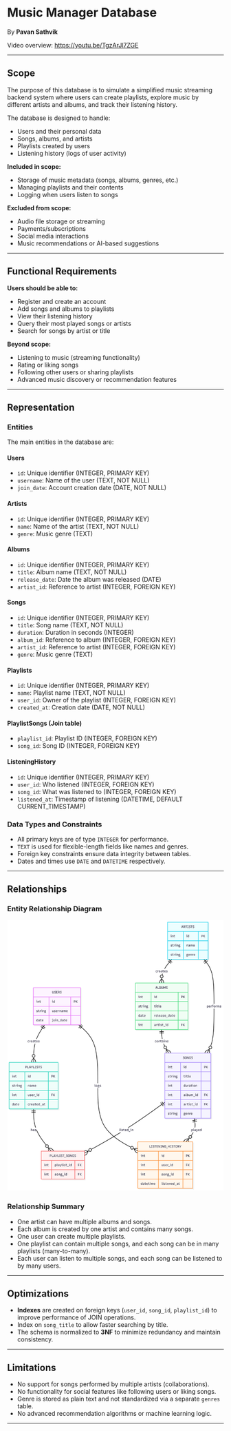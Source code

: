 # Music Manager Database

By **Pavan Sathvik**

Video overview: https://youtu.be/TgzArJl7ZGE

---

## Scope

The purpose of this database is to simulate a simplified music streaming backend system where users can create playlists, explore music by different artists and albums, and track their listening history.

The database is designed to handle:

- Users and their personal data
- Songs, albums, and artists
- Playlists created by users
- Listening history (logs of user activity)

**Included in scope:**

- Storage of music metadata (songs, albums, genres, etc.)
- Managing playlists and their contents
- Logging when users listen to songs

**Excluded from scope:**

- Audio file storage or streaming
- Payments/subscriptions
- Social media interactions
- Music recommendations or AI-based suggestions

---

## Functional Requirements

**Users should be able to:**

- Register and create an account
- Add songs and albums to playlists
- View their listening history
- Query their most played songs or artists
- Search for songs by artist or title

**Beyond scope:**

- Listening to music (streaming functionality)
- Rating or liking songs
- Following other users or sharing playlists
- Advanced music discovery or recommendation features

---

## Representation

### Entities

The main entities in the database are:

#### Users

- `id`: Unique identifier (INTEGER, PRIMARY KEY)
- `username`: Name of the user (TEXT, NOT NULL)
- `join_date`: Account creation date (DATE, NOT NULL)

#### Artists

- `id`: Unique identifier (INTEGER, PRIMARY KEY)
- `name`: Name of the artist (TEXT, NOT NULL)
- `genre`: Music genre (TEXT)

#### Albums

- `id`: Unique identifier (INTEGER, PRIMARY KEY)
- `title`: Album name (TEXT, NOT NULL)
- `release_date`: Date the album was released (DATE)
- `artist_id`: Reference to artist (INTEGER, FOREIGN KEY)

#### Songs

- `id`: Unique identifier (INTEGER, PRIMARY KEY)
- `title`: Song name (TEXT, NOT NULL)
- `duration`: Duration in seconds (INTEGER)
- `album_id`: Reference to album (INTEGER, FOREIGN KEY)
- `artist_id`: Reference to artist (INTEGER, FOREIGN KEY)
- `genre`: Music genre (TEXT)

#### Playlists

- `id`: Unique identifier (INTEGER, PRIMARY KEY)
- `name`: Playlist name (TEXT, NOT NULL)
- `user_id`: Owner of the playlist (INTEGER, FOREIGN KEY)
- `created_at`: Creation date (DATE, NOT NULL)

#### PlaylistSongs (Join table)

- `playlist_id`: Playlist ID (INTEGER, FOREIGN KEY)
- `song_id`: Song ID (INTEGER, FOREIGN KEY)

#### ListeningHistory

- `id`: Unique identifier (INTEGER, PRIMARY KEY)
- `user_id`: Who listened (INTEGER, FOREIGN KEY)
- `song_id`: What was listened to (INTEGER, FOREIGN KEY)
- `listened_at`: Timestamp of listening (DATETIME, DEFAULT CURRENT_TIMESTAMP)

### Data Types and Constraints

- All primary keys are of type `INTEGER` for performance.
- `TEXT` is used for flexible-length fields like names and genres.
- Foreign key constraints ensure data integrity between tables.
- Dates and times use `DATE` and `DATETIME` respectively.

---

## Relationships

### Entity Relationship Diagram

![Music Manager ER Diagram](er_diagram.png)

### Relationship Summary

- One artist can have multiple albums and songs.
- Each album is created by one artist and contains many songs.
- One user can create multiple playlists.
- One playlist can contain multiple songs, and each song can be in many playlists (many-to-many).
- Each user can listen to multiple songs, and each song can be listened to by many users.

---

## Optimizations

- **Indexes** are created on foreign keys (`user_id`, `song_id`, `playlist_id`) to improve performance of JOIN operations.
- Index on `song_title` to allow faster searching by title.
- The schema is normalized to **3NF** to minimize redundancy and maintain consistency.

---

## Limitations

- No support for songs performed by multiple artists (collaborations).
- No functionality for social features like following users or liking songs.
- Genre is stored as plain text and not standardized via a separate `genres` table.
- No advanced recommendation algorithms or machine learning logic.

---
